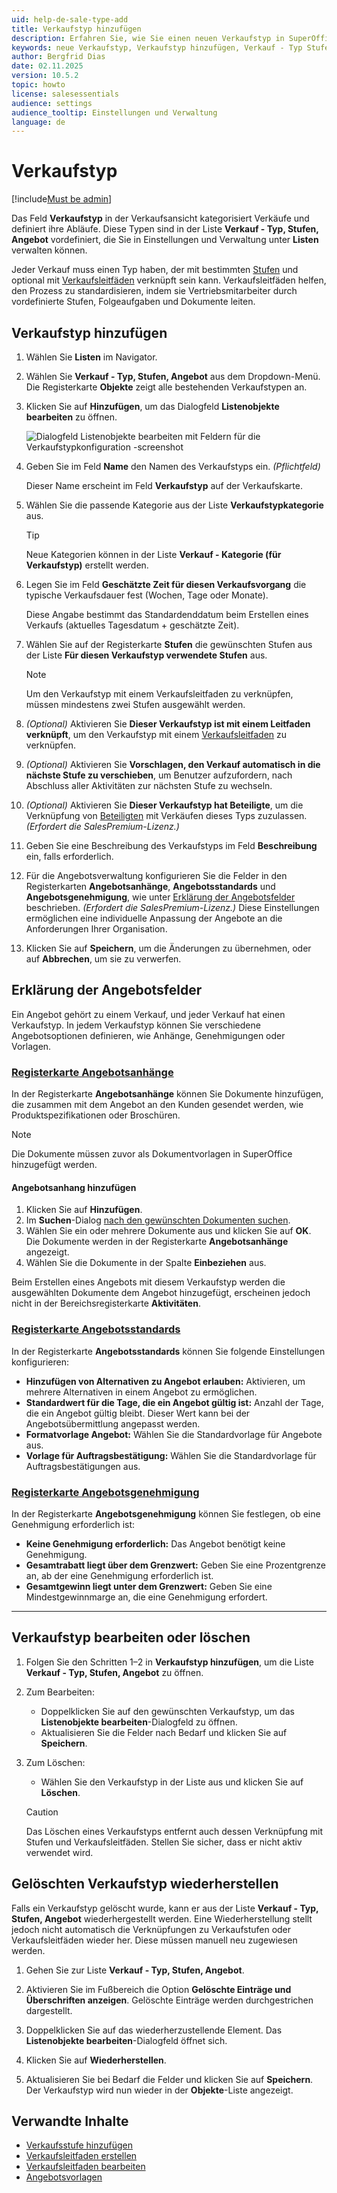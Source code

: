 ```yaml
---
uid: help-de-sale-type-add
title: Verkaufstyp hinzufügen
description: Erfahren Sie, wie Sie einen neuen Verkaufstyp in SuperOffice CRM hinzufügen. Definieren Sie Stufen, Angebote und Genehmigungen für verschiedene Verkaufsprozesse.
keywords: neue Verkaufstyp, Verkaufstyp hinzufügen, Verkauf - Typ Stufen Angebot Liste, Verkauf - Kategorie Liste, Verkaufstypkonfiguration, Angebotsanhänge Registerkarte, Angebotsstandards, Angebotsgenehmigung, Verkaufstyp, Verkauf, Angebot
author: Bergfrid Dias
date: 02.11.2025
version: 10.5.2
topic: howto
license: salesessentials
audience: settings
audience_tooltip: Einstellungen und Verwaltung
language: de
---
```


# Verkaufstyp

[!include[Must be admin](../../learn/includes/req-admin.md)]

Das Feld **Verkaufstyp** in der Verkaufsansicht kategorisiert Verkäufe und definiert ihre Abläufe. Diese Typen sind in der Liste **Verkauf - Typ, Stufen, Angebot** vordefiniert, die Sie in Einstellungen und Verwaltung unter **Listen** verwalten können.

Jeder Verkauf muss einen Typ haben, der mit bestimmten [Stufen][1] und optional mit [Verkaufsleitfäden][4] verknüpft sein kann. Verkaufsleitfäden helfen, den Prozess zu standardisieren, indem sie Vertriebsmitarbeiter durch vordefinierte Stufen, Folgeaufgaben und Dokumente leiten.

## Verkaufstyp hinzufügen

1. Wählen Sie <i class="ph ph-list-bullets" aria-hidden="true"></i> **Listen** im Navigator.

1. Wählen Sie **Verkauf - Typ, Stufen, Angebot** aus dem Dropdown-Menü. Die Registerkarte **Objekte** zeigt alle bestehenden Verkaufstypen an.

1. Klicken Sie auf **Hinzufügen**, um das Dialogfeld **Listenobjekte bearbeiten** zu öffnen.

    ![Dialogfeld Listenobjekte bearbeiten mit Feldern für die Verkaufstypkonfiguration -screenshot][img1]

1. Geben Sie im Feld **Name** den Namen des Verkaufstyps ein. *(Pflichtfeld)*

    Dieser Name erscheint im Feld **Verkaufstyp** auf der Verkaufskarte.

1. Wählen Sie die passende Kategorie aus der Liste **Verkaufstypkategorie** aus.

    > [!TIP]
    > Neue Kategorien können in der Liste **Verkauf - Kategorie (für Verkaufstyp)** erstellt werden.

1. Legen Sie im Feld **Geschätzte Zeit für diesen Verkaufsvorgang** die typische Verkaufsdauer fest (Wochen, Tage oder Monate).

    Diese Angabe bestimmt das Standardenddatum beim Erstellen eines Verkaufs (aktuelles Tagesdatum + geschätzte Zeit).

1. Wählen Sie auf der Registerkarte **Stufen** die gewünschten Stufen aus der Liste **Für diesen Verkaufstyp verwendete Stufen** aus.

    > [!NOTE]
    > Um den Verkaufstyp mit einem Verkaufsleitfaden zu verknüpfen, müssen mindestens zwei Stufen ausgewählt werden.

1. *(Optional)* Aktivieren Sie **Dieser Verkaufstyp ist mit einem Leitfaden verknüpft**, um den Verkaufstyp mit einem [Verkaufsleitfaden][4] zu verknüpfen.

1. *(Optional)* Aktivieren Sie **Vorschlagen, den Verkauf automatisch in die nächste Stufe zu verschieben**, um Benutzer aufzufordern, nach Abschluss aller Aktivitäten zur nächsten Stufe zu wechseln.

1. *(Optional)* Aktivieren Sie **Dieser Verkaufstyp hat Beteiligte**, um die Verknüpfung von [Beteiligten][5] mit Verkäufen dieses Typs zuzulassen. *(Erfordert die SalesPremium-Lizenz.)*

1. Geben Sie eine Beschreibung des Verkaufstyps im Feld **Beschreibung** ein, falls erforderlich.

1. Für die Angebotsverwaltung konfigurieren Sie die Felder in den Registerkarten **Angebotsanhänge**, **Angebotsstandards** und **Angebotsgenehmigung**, wie unter [Erklärung der Angebotsfelder](#quote-fields) beschrieben. *(Erfordert die SalesPremium-Lizenz.)* Diese Einstellungen ermöglichen eine individuelle Anpassung der Angebote an die Anforderungen Ihrer Organisation.

1. Klicken Sie auf **Speichern**, um die Änderungen zu übernehmen, oder auf **Abbrechen**, um sie zu verwerfen.

## <a id="quote-fields"></a>Erklärung der Angebotsfelder

Ein Angebot gehört zu einem Verkauf, und jeder Verkauf hat einen Verkaufstyp. In jedem Verkaufstyp können Sie verschiedene Angebotsoptionen definieren, wie Anhänge, Genehmigungen oder Vorlagen.

<!-- markdownlint-disable MD051 -->
### [Registerkarte Angebotsanhänge](#tab/quote-attachment)

In der Registerkarte **Angebotsanhänge** können Sie Dokumente hinzufügen, die zusammen mit dem Angebot an den Kunden gesendet werden, wie Produktspezifikationen oder Broschüren.

> [!NOTE]
> Die Dokumente müssen zuvor als Dokumentvorlagen in SuperOffice hinzugefügt werden.

#### Angebotsanhang hinzufügen

1. Klicken Sie auf **Hinzufügen**.
1. Im **Suchen**-Dialog [nach den gewünschten Dokumenten suchen][7].
1. Wählen Sie ein oder mehrere Dokumente aus und klicken Sie auf **OK**. Die Dokumente werden in der Registerkarte **Angebotsanhänge** angezeigt.
1. Wählen Sie die Dokumente in der Spalte **Einbeziehen** aus.

Beim Erstellen eines Angebots mit diesem Verkaufstyp werden die ausgewählten Dokumente dem Angebot hinzugefügt, erscheinen jedoch nicht in der Bereichsregisterkarte **Aktivitäten**.

### [Registerkarte Angebotsstandards](#tab/quote-defaults)

In der Registerkarte **Angebotsstandards** können Sie folgende Einstellungen konfigurieren:

* **Hinzufügen von Alternativen zu Angebot erlauben:** Aktivieren, um mehrere Alternativen in einem Angebot zu ermöglichen.
* **Standardwert für die Tage, die ein Angebot gültig ist:** Anzahl der Tage, die ein Angebot gültig bleibt. Dieser Wert kann bei der Angebotsübermittlung angepasst werden.
* **Formatvorlage Angebot:** Wählen Sie die Standardvorlage für Angebote aus.
* **Vorlage für Auftragsbestätigung:** Wählen Sie die Standardvorlage für Auftragsbestätigungen aus.

### [Registerkarte Angebotsgenehmigung](#tab/quote-approval)

In der Registerkarte **Angebotsgenehmigung** können Sie festlegen, ob eine Genehmigung erforderlich ist:

* **Keine Genehmigung erforderlich:** Das Angebot benötigt keine Genehmigung.
* **Gesamtrabatt liegt über dem Grenzwert:** Geben Sie eine Prozentgrenze an, ab der eine Genehmigung erforderlich ist.
* **Gesamtgewinn liegt unter dem Grenzwert:** Geben Sie eine Mindestgewinnmarge an, die eine Genehmigung erfordert.

***
<!-- markdownlint-enable MD051 -->

## Verkaufstyp bearbeiten oder löschen

1. Folgen Sie den Schritten 1–2 in **Verkaufstyp hinzufügen**, um die Liste **Verkauf - Typ, Stufen, Angebot** zu öffnen.

1. Zum Bearbeiten:
    * Doppelklicken Sie auf den gewünschten Verkaufstyp, um das **Listenobjekte bearbeiten**-Dialogfeld zu öffnen.
    * Aktualisieren Sie die Felder nach Bedarf und klicken Sie auf **Speichern**.

1. Zum Löschen:
   * Wählen Sie den Verkaufstyp in der Liste aus und klicken Sie auf **Löschen**.

    > [!CAUTION]
    > Das Löschen eines Verkaufstyps entfernt auch dessen Verknüpfung mit Stufen und Verkaufsleitfäden. Stellen Sie sicher, dass er nicht aktiv verwendet wird.

## <a id="restore"></a>Gelöschten Verkaufstyp wiederherstellen

Falls ein Verkaufstyp gelöscht wurde, kann er aus der Liste **Verkauf - Typ, Stufen, Angebot** wiederhergestellt werden. Eine Wiederherstellung stellt jedoch nicht automatisch die Verknüpfungen zu Verkaufstufen oder Verkaufsleitfäden wieder her. Diese müssen manuell neu zugewiesen werden.

1. Gehen Sie zur Liste **Verkauf - Typ, Stufen, Angebot**.

1. Aktivieren Sie im Fußbereich die Option **Gelöschte Einträge und Überschriften anzeigen**. Gelöschte Einträge werden durchgestrichen dargestellt.

1. Doppelklicken Sie auf das wiederherzustellende Element. Das **Listenobjekte bearbeiten**-Dialogfeld öffnet sich.

1. Klicken Sie auf **Wiederherstellen**.

1. Aktualisieren Sie bei Bedarf die Felder und klicken Sie auf **Speichern**. Der Verkaufstyp wird nun wieder in der **Objekte**-Liste angezeigt.

## Verwandte Inhalte

* [Verkaufsstufe hinzufügen][1]
* [Verkaufsleitfaden erstellen][2]
* [Verkaufsleitfaden bearbeiten][3]
* [Angebotsvorlagen][6]

<!-- Referenced links -->
[1]: sale-stage.md
[2]: create-sales-guide.md
[3]: edit-sales-guide.md
[4]: ../learn/sales-guides.md
[5]: ../learn/stakeholders/index.md
[6]: ../../document/templates/learn/quote-templates.md
[7]: ../../search-options/learn/search-criteria.md

<!-- Referenced images -->
[img1]: ../../../media/loc/de/sale/edit-sale-type.png
